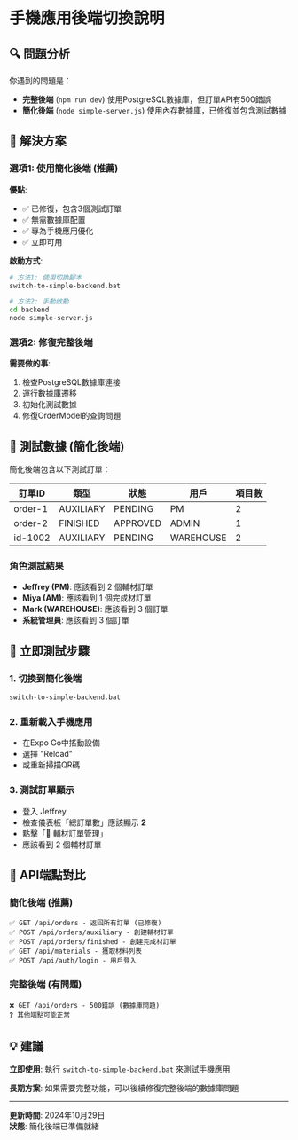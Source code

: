 # 手機應用後端切換說明

## 🔍 問題分析

你遇到的問題是：
- **完整後端** (`npm run dev`) 使用PostgreSQL數據庫，但訂單API有500錯誤
- **簡化後端** (`node simple-server.js`) 使用內存數據庫，已修復並包含測試數據

## 🎯 解決方案

### 選項1: 使用簡化後端 (推薦)

**優點**:
- ✅ 已修復，包含3個測試訂單
- ✅ 無需數據庫配置
- ✅ 專為手機應用優化
- ✅ 立即可用

**啟動方式**:
```bash
# 方法1: 使用切換腳本
switch-to-simple-backend.bat

# 方法2: 手動啟動
cd backend
node simple-server.js
```

### 選項2: 修復完整後端

**需要做的事**:
1. 檢查PostgreSQL數據庫連接
2. 運行數據庫遷移
3. 初始化測試數據
4. 修復OrderModel的查詢問題

## 📱 測試數據 (簡化後端)

簡化後端包含以下測試訂單：

| 訂單ID | 類型 | 狀態 | 用戶 | 項目數 |
|--------|------|------|------|--------|
| order-1 | AUXILIARY | PENDING | PM | 2 |
| order-2 | FINISHED | APPROVED | ADMIN | 1 |
| id-1002 | AUXILIARY | PENDING | WAREHOUSE | 2 |

### 角色測試結果
- **Jeffrey (PM)**: 應該看到 2 個輔材訂單
- **Miya (AM)**: 應該看到 1 個完成材訂單
- **Mark (WAREHOUSE)**: 應該看到 3 個訂單
- **系統管理員**: 應該看到 3 個訂單

## 🚀 立即測試步驟

### 1. 切換到簡化後端
```bash
switch-to-simple-backend.bat
```

### 2. 重新載入手機應用
- 在Expo Go中搖動設備
- 選擇 "Reload"
- 或重新掃描QR碼

### 3. 測試訂單顯示
- 登入 Jeffrey
- 檢查儀表板「總訂單數」應該顯示 **2**
- 點擊「🔧 輔材訂單管理」
- 應該看到 2 個輔材訂單

## 🔧 API端點對比

### 簡化後端 (推薦)
```
✅ GET /api/orders - 返回所有訂單 (已修復)
✅ POST /api/orders/auxiliary - 創建輔材訂單
✅ POST /api/orders/finished - 創建完成材訂單
✅ GET /api/materials - 獲取材料列表
✅ POST /api/auth/login - 用戶登入
```

### 完整後端 (有問題)
```
❌ GET /api/orders - 500錯誤 (數據庫問題)
❓ 其他端點可能正常
```

## 💡 建議

**立即使用**: 執行 `switch-to-simple-backend.bat` 來測試手機應用

**長期方案**: 如果需要完整功能，可以後續修復完整後端的數據庫問題

---

**更新時間**: 2024年10月29日  
**狀態**: 簡化後端已準備就緒